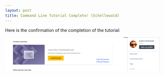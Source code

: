 ```yaml
---
layout: post
title: Command Line Tutorial Complete! (Schellewald)
---
```


Here is the confirmation of the completion of the tutorial:

![](../img/schellewald/screen_cmdline.PNG)
